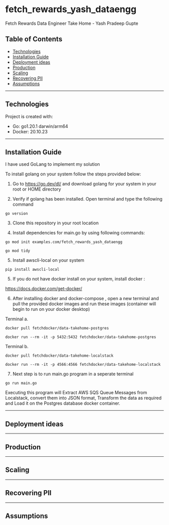 # fetch_rewards_yash_dataengg
Fetch Rewards Data Engineer Take Home - Yash Pradeep Gupte

## Table of Contents
* [Technologies ](#technologies)
* [Installation Guide ](#installation-guide)
* [Deployment ideas ](#deployment)
* [Production ](#production)
* [Scaling ](#scaling)
* [Recovering PII ](#recovering-pii)
* [Assumptions ](#assumptions)



---
## Technologies
Project is created with:
* Go: go1.20.1 darwin/arm64 
* Docker: 20.10.23

--- 
## Installation Guide 

I have used GoLang to implement my solution 

To install golang on your system follow the steps provided below:

1. Go to https://go.dev/dl/ and download golang for your system in your root or HOME directory

2. Verify if golang has been installed. Open terminal and type the following command

``` 
go version 
```

3. Clone this repository in your root location 

4. Install dependencies for main.go by using following commands:

```
go mod init examples.com/fetch_rewards_yash_dataengg
```

```
go mod tidy
```

5. Install awscli-local on your system

```
pip install awscli-local
```

5. If you do not have docker install on your system, install docker :

https://docs.docker.com/get-docker/

6. After installing docker and docker-compose , open a new terminal and pull the provided docker images and run these images (container will begin to run on your docker desktop)

Terminal a. 

```
docker pull fetchdocker/data-takehome-postgres
```

```
docker run --rm -it -p 5432:5432 fetchdocker/data-takehome-postgres
```

Terminal b.

```
docker pull fetchdocker/data-takehome-localstack
```

```
docker run --rm -it -p 4566:4566 fetchdocker/data-takehome-localstack
```

7. Next step is to run main.go program in a seperate terminal 

```
go run main.go
```

Executing this program will Extract AWS SQS Queue Messages from Localstack, convert them into JSON format, Transform the data as required and Load it on the Postgres database docker container.

--- 

## Deployment ideas


--- 
## Production

--- 

## Scaling

--- 

## Recovering PII

--- 

## Assumptions

